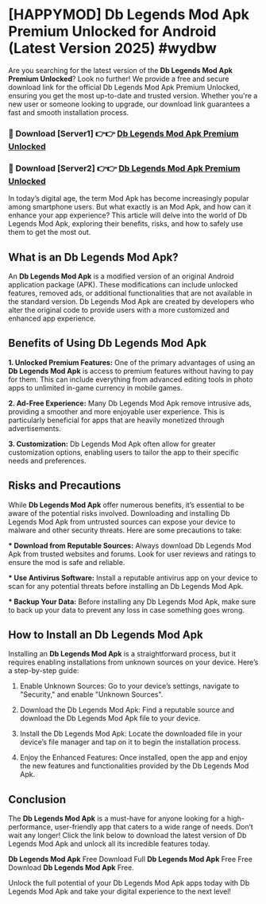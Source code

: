 # [HAPPYMOD] Db Legends Mod Apk Premium Unlocked for Android (Latest Version 2025) #wydbw

Are you searching for the latest version of the <strong>Db Legends Mod Apk Premium Unlocked</strong>? Look no further! We provide a free and secure download link for the official Db Legends Mod Apk Premium Unlocked, ensuring you get the most up-to-date and trusted version. Whether you're a new user or someone looking to upgrade, our download link guarantees a fast and smooth installation process.


<h3>🔴 Download [Server1] 👉👉 <a href="https://appsnew.pages.dev?q=Db+Legends+Mod+Apk">Db Legends Mod Apk Premium Unlocked</a></h3>

<h3>🔴 Download [Server2] 👉👉 <a href="https://appsnew.pages.dev?q=Db+Legends+Mod+Apk">Db Legends Mod Apk Premium Unlocked</a></h3>


In today’s digital age, the term Mod Apk has become increasingly popular among smartphone users. But what exactly is an Mod Apk, and how can it enhance your app experience? This article will delve into the world of Db Legends Mod Apk, exploring their benefits, risks, and how to safely use them to get the most out.


<h2>What is an Db Legends Mod Apk?</h2>

An <strong>Db Legends Mod Apk</strong> is a modified version of an original Android application package (APK). These modifications can include unlocked features, removed ads, or additional functionalities that are not available in the standard version. Db Legends Mod Apk are created by developers who alter the original code to provide users with a more customized and enhanced app experience.


<h2>Benefits of Using Db Legends Mod Apk</h2>

<strong> 1. Unlocked Premium Features:</strong> One of the primary advantages of using an <strong>Db Legends Mod Apk</strong> is access to premium features without having to pay for them. This can include everything from advanced editing tools in photo apps to unlimited in-game currency in mobile games.

<strong> 2. Ad-Free Experience:</strong> Many Db Legends Mod Apk remove intrusive ads, providing a smoother and more enjoyable user experience. This is particularly beneficial for apps that are heavily monetized through advertisements.

<strong> 3. Customization:</strong> Db Legends Mod Apk often allow for greater customization options, enabling users to tailor the app to their specific needs and preferences.


<h2>Risks and Precautions</h2>

While <strong>Db Legends Mod Apk</strong> offer numerous benefits, it’s essential to be aware of the potential risks involved. Downloading and installing Db Legends Mod Apk from untrusted sources can expose your device to malware and other security threats. Here are some precautions to take:

<strong> * Download from Reputable Sources:</strong> Always download Db Legends Mod Apk from trusted websites and forums. Look for user reviews and ratings to ensure the mod is safe and reliable.

<strong> * Use Antivirus Software:</strong> Install a reputable antivirus app on your device to scan for any potential threats before installing an Db Legends Mod Apk.

<strong> * Backup Your Data:</strong> Before installing any Db Legends Mod Apk, make sure to back up your data to prevent any loss in case something goes wrong.


<h2>How to Install an Db Legends Mod Apk</h2>

Installing an <strong>Db Legends Mod Apk</strong> is a straightforward process, but it requires enabling installations from unknown sources on your device. Here’s a step-by-step guide:

 1. Enable Unknown Sources: Go to your device’s settings, navigate to "Security," and enable "Unknown Sources".

 2. Download the Db Legends Mod Apk: Find a reputable source and download the Db Legends Mod Apk file to your device.

 3. Install the Db Legends Mod Apk: Locate the downloaded file in your device’s file manager and tap on it to begin the installation process.

 4. Enjoy the Enhanced Features: Once installed, open the app and enjoy the new features and functionalities provided by the Db Legends Mod Apk.


<h2><strong>Conclusion</strong></h2>

The <strong>Db Legends Mod Apk</strong> is a must-have for anyone looking for a high-performance, user-friendly app that caters to a wide range of needs. Don’t wait any longer! Click the link below to download the latest version of Db Legends Mod Apk and unlock all its incredible features today.

<strong>Db Legends Mod Apk</strong> Free Download Full <strong>Db Legends Mod Apk</strong> Free Free Download <strong>Db Legends Mod Apk</strong> Free.

Unlock the full potential of your Db Legends Mod Apk apps today with Db Legends Mod Apk and take your digital experience to the next level!